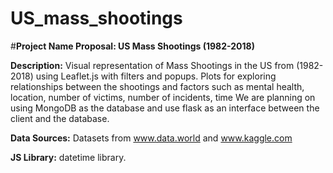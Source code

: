 # US_mass_shootings

#**Project Name Proposal: US Mass Shootings (1982-2018)**

**Description:** 
Visual representation of Mass Shootings in the US from (1982- 2018) using Leaflet.js with filters and popups. Plots for exploring relationships between the shootings and factors such as mental health, location, number of victims, number of incidents, time
We are planning on using MongoDB as the database and use flask as an interface between the client and the database.

**Data Sources:** Datasets from www.data.world and www.kaggle.com

**JS Library:** datetime library.
